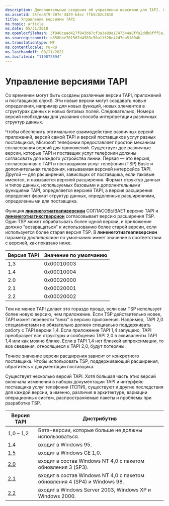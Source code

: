 ```yaml
---
description: Дополнительные сведения об управлении версиями для TAPI. Со временем могут быть созданы различные версии TAPI, приложений и поставщиков служб.
ms.assetid: 35fea8f9-307e-4429-b4ec-ffb5c62c2610
title: Управление версиями TAPI
ms.topic: article
ms.date: 05/31/2018
ms.openlocfilehash: 3f940cead427f843bb7cf3a3a89e1747344a8ffa2ddb8fff5a2b30db0b5a7f2c
ms.sourcegitcommit: e858bbe701567d4583c50a11326e42d7ea51804b
ms.translationtype: MT
ms.contentlocale: ru-RU
ms.lasthandoff: 08/11/2021
ms.locfileid: "119872894"
---
```

# <a name="tapi-versioning"></a>Управление версиями TAPI

Со временем могут быть созданы различные версии TAPI, приложений и поставщиков служб. Эти новые версии могут создавать новые определения, например для новых функций, новых элементов в структурах данных и новых битовых полей. Следовательно, Номера версий необходимы для указания способа интерпретации различных структур данных.

Чтобы обеспечить оптимальное взаимодействие различных версий приложений, версий самой TAPI и версий поставщиков услуг разных поставщиков, Microsoft телефонии предоставляет простой механизм согласования версий для приложений. Существует две различные версии, которые TAPI и поставщик услуг телефонии должны согласовать для каждого устройства линии. Первая — это версия, согласованная с TAPI и поставщиком услуг телефонии (TSP) Basic и дополнительная телефония, называемая версией интерфейса TAPI. Другой — для расширений, зависящих от поставщика, если таковые имеются, и называется версией расширения. Формат структур данных и типов данных, используемых базовыми и дополнительными функциями TAPI, определяется версией TAPI, а версия расширения определяет формат структур данных, определенных расширениями, определенными для поставщика.

Функция [**линенеготиатеапиверсион**](/windows/desktop/api/Tapi/nf-tapi-linenegotiateapiversion) СОГЛАСОВЫВАЕТ версию TAPI и [**линенеготиатикстверсион**](/windows/desktop/api/Tapi/nf-tapi-linenegotiateextversion) согласовывает версию расширения TSP. Один TSP может обрабатывать более одной версии, и приложение должно "возвращаться" к использованию более старой версии, если используется более старая версия TSP. В **линенеготиатеапиверсион** параметр *двапиверсион* по умолчанию имеет значение в соответствии с версией, как показано ниже.



| Версия TAPI | Значение по умолчанию |
|--------------|---------------|
| 1,3          | 0x00010003    |
| 1.4          | 0x00010004    |
| 2.0          | 0x00020000    |
| 2.1          | 0x00020001    |
| 2.2          | 0x00020002    |



 

Тем не менее TAPI делает это гораздо проще, если сам TSP использует более новую версию, чем приложение. Если TSP действительно новее, TAPI может перевести "вниз" в версию приложения. Например, TAPI 2,0 специалистами не обязательно должен специально поддерживать работу с TAPI версии 1,4. Если приложение TAPI 1,4 запущено, TAPI преобразует все структуры и сообщения TAPI 2,0 в эквиваленты TAPI 1,4 или как можно ближе. Если в TAPI 1,4 нет близкой аппроксимации, то все сведения, относящиеся к TAPI 2,0, будут потеряны.

Точное значение версии расширения зависит от конкретного поставщика. Чтобы использовать TSP, поддерживающий расширения, обратитесь к документации поставщика.

Существует несколько версий TAPI. Хотя большая часть этих версий включала изменения в наборы документации TAPI и интерфейс поставщика услуг телефонии (ТСПИ), существуют и другие последствия для каждой версии, а именно, различия в архитектуре, вариации операционных систем, распространяемые пакеты и проблемы при разработке TSP.



| Версия TAPI        | Дистрибутив                                                   |
|---------------------|----------------------------------------------------------------|
| 1,0 – 1,2           | Бета-версии, которые больше не должны использоваться.              |
| [1.4](tapi-1-4.md) | входит в Windows 95.                                        |
| [1.5](tapi-1-5.md) | входит в Windows CE 1,0.                                    |
| [2.0](tapi-2-0.md) | входит в состав Windows NT 4,0 с пакетом обновления 3 (SP3).                           |
| [2.1](tapi-2-1.md) | входит в состав Windows NT 4,0 с пакетом обновления 4 (SP4) и Windows 98.            |
| [2.2](tapi-2-2.md) | входит в Windows Server 2003, Windows XP и Windows 2000. |



 

 

 



